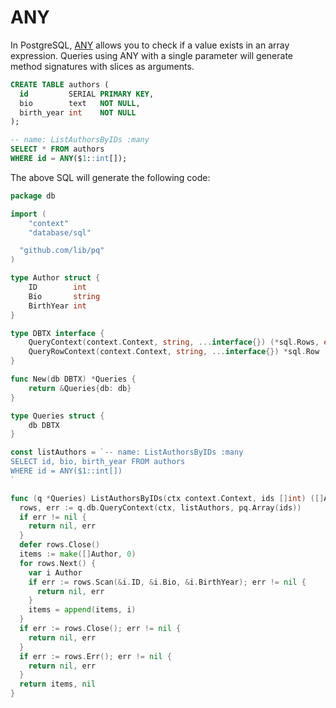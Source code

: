 # ANY

In PostgreSQL,
[ANY](https://www.postgresql.org/docs/current/functions-comparisons.html#id-1.5.8.28.16)
allows you to check if a value exists in an array expression. Queries using ANY
with a single parameter will generate method signatures with slices as
arguments.

```sql
CREATE TABLE authors (
  id         SERIAL PRIMARY KEY,
  bio        text   NOT NULL,
  birth_year int    NOT NULL
);

-- name: ListAuthorsByIDs :many
SELECT * FROM authors
WHERE id = ANY($1::int[]);
```

The above SQL will generate the following code:

```go
package db

import (
	"context"
	"database/sql"

  "github.com/lib/pq"
)

type Author struct {
	ID        int
	Bio       string
	BirthYear int
}

type DBTX interface {
	QueryContext(context.Context, string, ...interface{}) (*sql.Rows, error)
	QueryRowContext(context.Context, string, ...interface{}) *sql.Row
}

func New(db DBTX) *Queries {
	return &Queries{db: db}
}

type Queries struct {
	db DBTX
}

const listAuthors = `-- name: ListAuthorsByIDs :many
SELECT id, bio, birth_year FROM authors
WHERE id = ANY($1::int[])
`

func (q *Queries) ListAuthorsByIDs(ctx context.Context, ids []int) ([]Author, error) {
  rows, err := q.db.QueryContext(ctx, listAuthors, pq.Array(ids))
  if err != nil {
    return nil, err
  }
  defer rows.Close()
  items := make([]Author, 0)
  for rows.Next() {
    var i Author
    if err := rows.Scan(&i.ID, &i.Bio, &i.BirthYear); err != nil {
      return nil, err
    }
    items = append(items, i)
  }
  if err := rows.Close(); err != nil {
    return nil, err
  }
  if err := rows.Err(); err != nil {
    return nil, err
  }
  return items, nil
}
```
